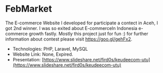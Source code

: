# FebMarket

The E-commerce Website I developed for participate a contect in Aceh, I got 2nd winner. I was so exited about E-commerceIn Indonesia e-commerce growth fastly. Mostly this project just for fun :) for further information about contest please visit https://goo.gl/gehFx2. 

* Technologies: PHP, Laravel, MySQL
* Website Link: None, Expired.
* Presentation: [https://www.slideshare.net/fird0s/keudeecom-utu](https://www.slideshare.net/fird0s/keudeecom-utu)

